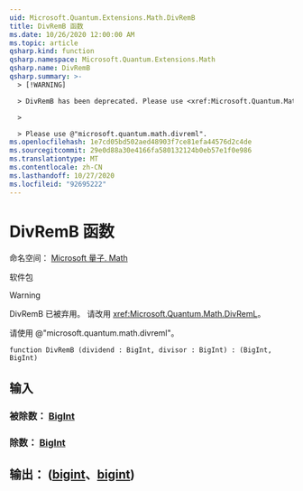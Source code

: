 ```yaml
---
uid: Microsoft.Quantum.Extensions.Math.DivRemB
title: DivRemB 函数
ms.date: 10/26/2020 12:00:00 AM
ms.topic: article
qsharp.kind: function
qsharp.namespace: Microsoft.Quantum.Extensions.Math
qsharp.name: DivRemB
qsharp.summary: >-
  > [!WARNING]

  > DivRemB has been deprecated. Please use <xref:Microsoft.Quantum.Math.DivRemL> instead.

  >

  > Please use @"microsoft.quantum.math.divreml".
ms.openlocfilehash: 1e7cd05bd502aed48903f7ce81efa44576d2c4de
ms.sourcegitcommit: 29e0d88a30e4166fa580132124b0eb57e1f0e986
ms.translationtype: MT
ms.contentlocale: zh-CN
ms.lasthandoff: 10/27/2020
ms.locfileid: "92695222"
---
```

# <a name="divremb-function"></a>DivRemB 函数

命名空间： [Microsoft 量子. Math](xref:Microsoft.Quantum.Extensions.Math)

软件包 [](https://nuget.org/packages/)


> [!WARNING]
> DivRemB 已被弃用。 请改用 <xref:Microsoft.Quantum.Math.DivRemL>。
>
> 请使用 @"microsoft.quantum.math.divreml"。



```qsharp
function DivRemB (dividend : BigInt, divisor : BigInt) : (BigInt, BigInt)
```


## <a name="input"></a>输入

### <a name="dividend--bigint"></a>被除数： [BigInt](xref:microsoft.quantum.lang-ref.bigint)




### <a name="divisor--bigint"></a>除数： [BigInt](xref:microsoft.quantum.lang-ref.bigint)





## <a name="output--bigintbigint"></a>输出： ([bigint](xref:microsoft.quantum.lang-ref.bigint)、[bigint](xref:microsoft.quantum.lang-ref.bigint)) 

